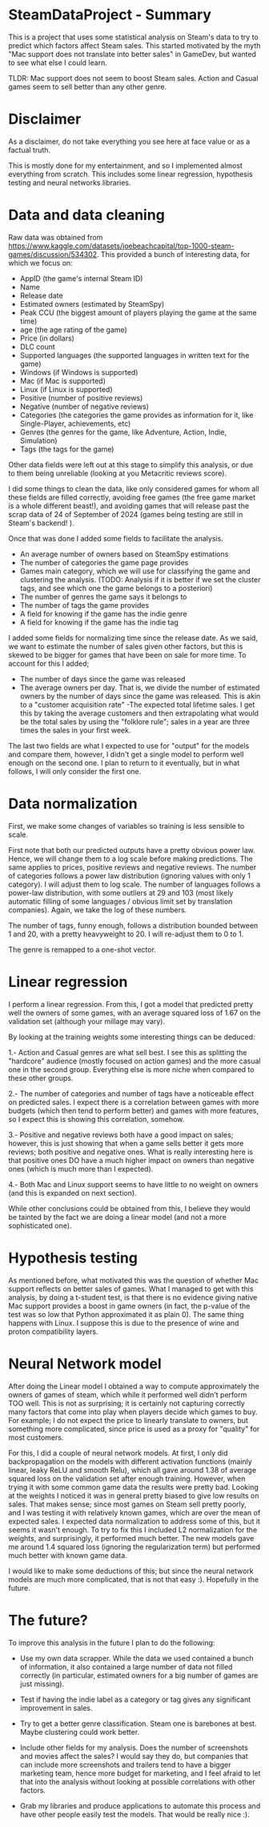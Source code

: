 # SteamDataProject - Summary

This is a project that uses some statistical analysis on Steam's data to try to predict which factors affect Steam sales. This started motivated by the myth "Mac support does not translate into better sales" in GameDev,
but wanted to see what else I could learn.

TLDR: Mac support does not seem to boost Steam sales. Action and Casual games seem to sell better than any other genre. 

# Disclaimer

As a disclaimer, do not take everything you see here at face value or as a factual truth. 

This is mostly done for my entertainment, and so I implemented almost everything from scratch. This includes some linear regression, hypothesis testing and neural networks libraries. 


# Data and data cleaning

Raw data was obtained from https://www.kaggle.com/datasets/joebeachcapital/top-1000-steam-games/discussion/534302. This provided
a bunch of interesting data, for which we focus on:

- AppID (the game's internal Steam ID)
- Name
- Release date
- Estimated owners (estimated by SteamSpy)
- Peak CCU (the biggest amount of players playing the game at the same time)
- age (the age rating of the game)
- Price (in dollars)
- DLC count
- Supported languages (the supported languages in written text for the game)
- Windows (if Windows is supported)
- Mac (if Mac is supported)
- Linux (if Linux is supported)
- Positive (number of positive reviews)
- Negative (number of negative reviews)
- Categories (the categories the game provides as information for it, like Single-Player, achievements, etc)
- Genres (the genres for the game, like Adventure, Action, Indie, Simulation)
- Tags (the tags for the game)

Other data fields were left out at this stage to simplify this analysis, or due to them being unreliable (looking at you Metacritic reviews score).

I did some things to clean the data, like only considered games for whom all these fields are filled correctly, avoiding free games (the free game market is a whole different beast!),
and avoiding games that will release past the scrap data of 24 of September of 2024 (games being testing are still in Steam's backend! ).

Once that was done I added some fields to facilitate the analysis. 
- An average number of owners based on SteamSpy estimations
- The number of categories the game page provides
- Games main category, which we will use for classifying the game and clustering the analysis. (TODO: Analysis if it is better if we set the cluster tags, and see which one the game belongs to a posteriori)
- The number of genres the game says it belongs to
- The number of tags the game provides
- A field for knowing if the game has the indie genre
- A field for knowing if the game has the indie tag

I added some fields for normalizing time since the release date. As we said, we want to estimate the number of sales given other factors, but this is skewed to be bigger
for games that have been on sale for more time. To account for this I added;

- The number of days since the game was released
- The average owners per day. That is, we divide the number of estimated owners by the number of days since the game was released. This is akin to a "customer acquisition rate"
-The expected total lifetime sales. I get this by taking the average customers and then extrapolating what would be the total sales by using the "folklore rule"; sales in a year are three times the sales in your first week.


The last two fields are what I expected to use for "output" for the models and compare them, however, I didn't get a single model to perform well enough on the second one. I plan to return to it eventually, but in what follows, I will only consider the first one.

# Data normalization

First, we make some changes of variables so training is less sensible to scale.

First note that both our predicted outputs have a pretty obvious power law. Hence, we will change them to a log scale before making predictions. The same applies to prices, positive reviews and negative reviews.
The number of categories follows a power law distribution (ignoring values with only 1 category). I will adjust them to log scale. The number of languages follows a power-law distribution, with some outliers at 29 and 103 (most likely automatic filling of some languages / obvious limit set by translation companies). Again, we take the log of these numbers. 

The number of tags, funny enough, follows a distribution bounded between 1 and 20, with a pretty heavyweight to 20. I will re-adjust them to 0 to 1.

The genre is remapped to a one-shot vector.

# Linear regression

I perform a linear regression. From this, I got a model that predicted pretty well the owners of some games, with an average squared loss of 1.67 on the validation set (although your millage may vary).

By looking at the training weights some interesting things can be deduced:

1.- Action and Casual genres are what sell best. I see this as splitting the "hardcore" audience (mostly focused on action games) and the more casual one in the second group. Everything else is more niche when compared to these other groups.

2.- The number of categories and number of tags have a noticeable effect on predicted sales. I expect there is a correlation between games with more budgets (which then tend to perform better) and games with more features, so I expect this is showing this correlation, somehow.

3.- Positive and negative reviews both have a good impact on sales; however, this is just showing that when a game sells better it gets more reviews; both positive and negative ones. What is really interesting here is that positive ones DO have a much higher impact on owners than negative ones (which is much more than I expected). 

4.- Both Mac and Linux support seems to have little to no weight on owners (and this is expanded on next section).

While other conclusions could be obtained from this, I believe they would be tainted by the fact we are doing a linear model (and not a more sophisticated one).

# Hypothesis testing

As mentioned before, what motivated this was the question of whether Mac support reflects on better sales of games. What I managed to get with this analysis, by doing a t-student test, is that there is no evidence giving native Mac support provides a boost in game owners (in fact, the p-value of the test was so low that Python approximated it as plain 0). The same thing happens with Linux. I suppose this is due to the presence of wine and proton compatibility layers.

# Neural Network model

After doing the Linear model I obtained a way to compute approximately the owners of games of steam, which while it performed well didn't perform TOO well. This is not as surprising; it is certainly not capturing correctly many factors that come into play when players decide which games to buy. For example; I do not expect the price to linearly translate to owners, but something more complicated, since price is used as a proxy for "quality" for most customers.

For this, I did a couple of neural network models. At first, I only did backpropagation on the models with different activation functions (mainly linear, leaky ReLU and smooth Relu), which all gave around 1.38 of average squared loss on the validation set after enough training. However, when trying it with some common game data the results were pretty bad. Looking at the weights I noticed it was in general pretty biased to give low results on sales. That makes sense; since most games on Steam sell pretty poorly, and I was testing it with relatively known games, which are over the mean of expected sales. I expected data normalization to address some of this, but it seems it wasn't enough. To try to fix this I included L2 normalization for the weights, and surprisingly, it performed much better. The new models gave me around 1.4 squared loss (ignoring the regularization term) but performed much better with known game data.

I would like to make some deductions of this; but since the neural network models are much more complicated, that is not that easy :). Hopefully in the future.



# The future?

To improve this analysis in the future I plan to do the following:


- Use my own data scrapper. While the data we used contained a bunch of information, it also contained a large number
of data not filled correctly (in particular, estimated owners for a big number of games are just missing).

- Test if having the indie label as a category or tag gives any significant improvement in sales.

- Try to get a better genre classification. Steam one is barebones at best. Maybe clustering could work better.

- Include other fields for my analysis. Does the number of screenshots and movies affect the sales? I would say they do,
but companies that can include more screenshots and trailers tend to have a bigger marketing team, hence more budget for marketing,
and I feel afraid to let that into the analysis without looking at possible correlations with other factors.

- Grab my libraries and produce applications to automate this process and have other people easily test the models. That would be really nice :).